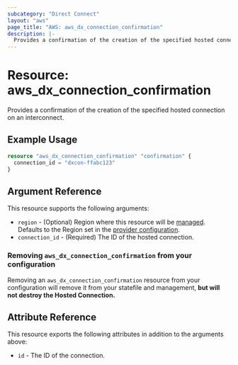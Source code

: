 ```yaml
---
subcategory: "Direct Connect"
layout: "aws"
page_title: "AWS: aws_dx_connection_confirmation"
description: |-
  Provides a confirmation of the creation of the specified hosted connection on an interconnect.
---
```


# Resource: aws_dx_connection_confirmation

Provides a confirmation of the creation of the specified hosted connection on an interconnect.

## Example Usage

```terraform
resource "aws_dx_connection_confirmation" "confirmation" {
  connection_id = "dxcon-ffabc123"
}
```

## Argument Reference

This resource supports the following arguments:

* `region` - (Optional) Region where this resource will be [managed](https://docs.aws.amazon.com/general/latest/gr/rande.html#regional-endpoints). Defaults to the Region set in the [provider configuration](https://registry.terraform.io/providers/hashicorp/aws/latest/docs#aws-configuration-reference).
* `connection_id` - (Required) The ID of the hosted connection.

### Removing `aws_dx_connection_confirmation` from your configuration

Removing an `aws_dx_connection_confirmation` resource from your configuration will remove it
from your statefile and management, **but will not destroy the Hosted Connection.**

## Attribute Reference

This resource exports the following attributes in addition to the arguments above:

* `id` - The ID of the connection.
